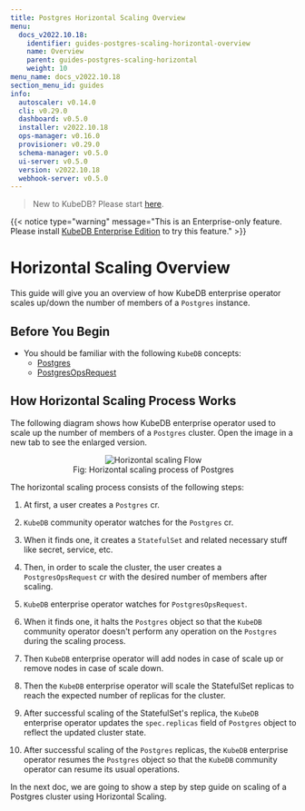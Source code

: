 ```yaml
---
title: Postgres Horizontal Scaling Overview
menu:
  docs_v2022.10.18:
    identifier: guides-postgres-scaling-horizontal-overview
    name: Overview
    parent: guides-postgres-scaling-horizontal
    weight: 10
menu_name: docs_v2022.10.18
section_menu_id: guides
info:
  autoscaler: v0.14.0
  cli: v0.29.0
  dashboard: v0.5.0
  installer: v2022.10.18
  ops-manager: v0.16.0
  provisioner: v0.29.0
  schema-manager: v0.5.0
  ui-server: v0.5.0
  version: v2022.10.18
  webhook-server: v0.5.0
---
```


> New to KubeDB? Please start [here](/docs/v2022.10.18/README).

{{< notice type="warning" message="This is an Enterprise-only feature. Please install [KubeDB Enterprise Edition](/docs/v2022.10.18/setup/install/enterprise) to try this feature." >}}

# Horizontal Scaling Overview

This guide will give you an overview of how KubeDB enterprise operator scales up/down the number of members of a `Postgres` instance.

## Before You Begin

- You should be familiar with the following `KubeDB` concepts:
  - [Postgres](/docs/v2022.10.18/guides/postgres/concepts/postgres)
  - [PostgresOpsRequest](/docs/v2022.10.18/guides/postgres/concepts/opsrequest)

## How Horizontal Scaling Process Works

The following diagram shows how KubeDB enterprise operator used to scale up the number of members of a `Postgres` cluster. Open the image in a new tab to see the enlarged version.

<figure align="center">
  <img alt="Horizontal scaling Flow" src="/docs/v2022.10.18/guides/postgres/scaling/horizontal-scaling/overview/images/pg-horizontal-scaling.png">
<figcaption align="center">Fig: Horizontal scaling process of Postgres</figcaption>
</figure>

The horizontal scaling process consists of the following steps:

1. At first, a user creates a `Postgres` cr.

2. `KubeDB` community operator watches for the `Postgres` cr.

3. When it finds one, it creates a `StatefulSet` and related necessary stuff like secret, service, etc.

4. Then, in order to scale the cluster, the user creates a `PostgresOpsRequest` cr with the desired number of members after scaling.

5. `KubeDB` enterprise operator watches for `PostgresOpsRequest`.

6. When it finds one, it halts the `Postgres` object so that the `KubeDB` community operator doesn't perform any operation on the `Postgres` during the scaling process.  

7. Then `KubeDB` enterprise operator will add nodes in case of scale up or remove nodes in case of scale down.

8. Then the `KubeDB` enterprise operator will scale the StatefulSet replicas to reach the expected number of replicas for the cluster.

9.  After successful scaling of the StatefulSet's replica, the `KubeDB` enterprise operator updates the `spec.replicas` field of `Postgres` object to reflect the updated cluster state.

10. After successful scaling of the `Postgres` replicas, the `KubeDB` enterprise operator resumes the `Postgres` object so that the `KubeDB` community operator can resume its usual operations.

In the next doc, we are going to show a step by step guide on scaling of a Postgres cluster using Horizontal Scaling.